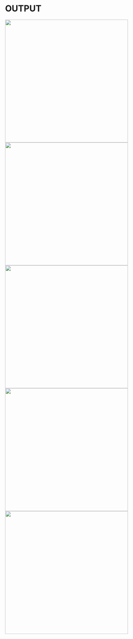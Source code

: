 # OUTPUT
<img src="output_img/output1.png" width = 400 height = 400>
<img src="output_img/output2.png" width = 400 height = 400>
<img src="output_img/output3.png" width = 400 height = 400>
<img src="output_img/output4.png" width = 400 height = 400>
<img src="output_img/output5.png" width = 400 height = 400>
